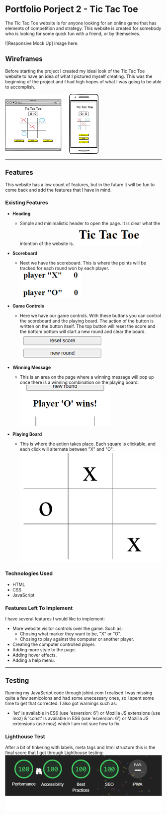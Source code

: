 # __Portfolio Porject 2 - Tic Tac Toe__

The Tic Tac Toe website is for anyone looking for an online game that has elements of competition and strategy. This website is created for somebody who is looking for some quick fun with a friend, or by themselves. 

![Responsive Mock Up] image here.

## __Wireframes__
Before starting the project I created my ideal look of the Tic Tac Toe website to have an idea of what I pictured myself creating. This was the beginning of the project and I had high hopes of what I was going to be able to accomplish. 

![Mobile & Desktop Wireframe](/assets/images/wireframe-tictactoe-mobile%2Bdesktop-smaller-version.png)

---

## __Features__
This website has a low count of features, but in the future it will be fun to come back and add the features that I have in mind.

### __Existing Features__

- __Heading__
    - Simple and minimalistic header to open the page. It is clear what the intention of the website is.
![Image of header](/assets/images/tic-tac-toe-heading.png)

- __Scoreboard__
    - Next we have the scoreboard. This is where the points will be tracked for each round won by each player. 
![Scoreboard](/assets/images/tic-tac-toe-scoreboard.png)

- __Game Controls__
    - Here we have our game controls. With these buttons you can control the scoreboard and the playing board. The action of the button is written on the button itself. The top button will reset the score and the bottom bottom will start a new round and clear the board.
![Game Controls](/assets/images/tic-tac-toe-game-controls.png)

- __Winning Message__
    - This is an area on the page where a winning message will pop up once there is a winning combination on the playing board.
![Winning Message](/assets/images/winning-message.png)

- __Playing Board__
    - This is where the action takes place. Each square is clickable, and each click will alternate between "X" and "O".
![Playing Board](/assets/images/tic-tac-toe-playing-board.png)

### __Technologies Used__
- HTML
- CSS
- JavaScript

### __Features Left To Implement__
I have several features I would like to implement:
- More website visitor controls over the game. Such as:
    - Chosing what marker they want to be, "X" or "O".
    - Chosing to play against the computer or another player.
- Creating the computer controlled player.
- Adding more style to the page.
- Adding hover effects.
- Adding a help menu.
---

## __Testing__

Running my JavaScript code through jshint.com I realised I was missing quite a few semicolons and had some unecessary ones, so I spent some time to get that corrected. I also got warnings such as: 
- 	'let' is available in ES6 (use 'esversion: 6') or Mozilla JS extensions (use moz)  & 'const' is available in ES6 (use 'esversion: 6') or Mozilla JS extensions (use moz) which I am not sure how to fix.

### __Lighthouse Test__

After a bit of tinkering with labels, meta tags and html structure this is the final score that I got through Lighthouse testing:
![Lighthouse test results](/assets/images/lighthouse_test.png)


